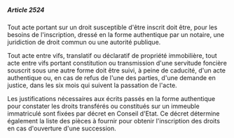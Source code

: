 ##### Article 2524

Tout acte portant sur un droit susceptible d'être inscrit doit être, pour les besoins de l'inscription, dressé en la forme authentique par un notaire, une juridiction de droit commun ou une autorité publique.

Tout acte entre vifs, translatif ou déclaratif de propriété immobilière, tout acte entre vifs portant constitution ou transmission d'une servitude foncière souscrit sous une autre forme doit être suivi, à peine de caducité, d'un acte authentique ou, en cas de refus de l'une des parties, d'une demande en justice, dans les six mois qui suivent la passation de l'acte.

Les justifications nécessaires aux écrits passés en la forme authentique pour constater les droits transférés ou constitués sur un immeuble immatriculé sont fixées par décret en Conseil d'Etat. Ce décret détermine également la liste des pièces à fournir pour obtenir l'inscription des droits en cas d'ouverture d'une succession.


